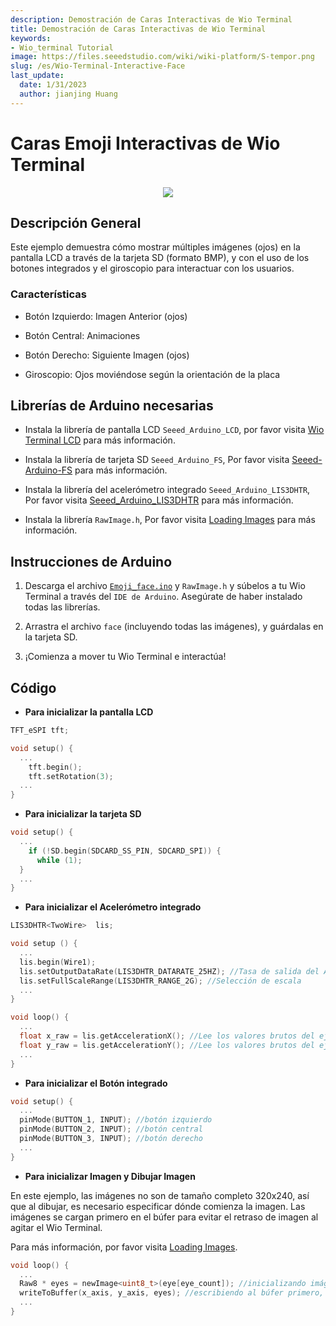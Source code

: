 ```yaml
---
description: Demostración de Caras Interactivas de Wio Terminal
title: Demostración de Caras Interactivas de Wio Terminal
keywords:
- Wio_terminal Tutorial
image: https://files.seeedstudio.com/wiki/wiki-platform/S-tempor.png
slug: /es/Wio-Terminal-Interactive-Face
last_update:
  date: 1/31/2023
  author: jianjing Huang
---
```


# Caras Emoji Interactivas de Wio Terminal

<div align="center"><img src="https://files.seeedstudio.com/wiki/Wio-Terminal/img/C0274.2019-11-26%2014_50_05.gif" /></div>

## Descripción General

Este ejemplo demuestra cómo mostrar múltiples imágenes (ojos) en la pantalla LCD a través de la tarjeta SD (formato BMP), y con el uso de los botones integrados y el giroscopio para interactuar con los usuarios.

### Características

- Botón Izquierdo: Imagen Anterior (ojos)

- Botón Central: Animaciones

- Botón Derecho: Siguiente Imagen (ojos)

- Giroscopio: Ojos moviéndose según la orientación de la placa

## Librerías de Arduino necesarias

- Instala la librería de pantalla LCD `Seeed_Arduino_LCD`, por favor visita [Wio Terminal LCD](https://wiki.seeedstudio.com/es/Wio-Terminal-LCD-Overview/) para más información.

- Instala la librería de tarjeta SD `Seeed_Arduino_FS`, Por favor visita [Seeed-Arduino-FS](https://github.com/Seeed-Studio/Seeed_Arduino_FS/tree/beta) para más información.

- Instala la librería del acelerómetro integrado `Seeed_Arduino_LIS3DHTR`, Por favor visita [Seeed_Arduino_LIS3DHTR](https://github.com/Seeed-Studio/Seeed_Arduino_LIS3DHTR/tree/beta) para más información.

- Instala la librería `RawImage.h`, Por favor visita [Loading Images](https://wiki.seeedstudio.com/es/Wio-Terminal-LCD-Loading-Image/) para más información.

## Instrucciones de Arduino

1. Descarga el archivo [`Emoji_face.ino`](https://files.seeedstudio.com/wiki/Wio-Terminal/res/Emoji_face.zip) y `RawImage.h` y súbelos a tu Wio Terminal a través del `IDE de Arduino`. Asegúrate de haber instalado todas las librerías.

2. Arrastra el archivo `face` (incluyendo todas las imágenes), y guárdalas en la tarjeta SD.

3. ¡Comienza a mover tu Wio Terminal e interactúa!

## Código

- **Para inicializar la pantalla LCD**

```Cpp
TFT_eSPI tft;

void setup() {
  ...
    tft.begin();
    tft.setRotation(3);
  ...
}
```

- **Para inicializar la tarjeta SD**

```Cpp
void setup() {
  ...
    if (!SD.begin(SDCARD_SS_PIN, SDCARD_SPI)) {
      while (1);
  }
  ...
}
```

- **Para inicializar el Acelerómetro integrado**

```Cpp
LIS3DHTR<TwoWire>  lis;

void setup () {
  ...
  lis.begin(Wire1);
  lis.setOutputDataRate(LIS3DHTR_DATARATE_25HZ); //Tasa de salida del Acelerómetro
  lis.setFullScaleRange(LIS3DHTR_RANGE_2G); //Selección de escala
  ...
}

void loop() {
  ...
  float x_raw = lis.getAccelerationX(); //Lee los valores brutos del eje x del acelerómetro
  float y_raw = lis.getAccelerationY(); //Lee los valores brutos del eje y del acelerómetro
  ...
}
```

- **Para inicializar el Botón integrado**

```Cpp
void setup() {
  ...
  pinMode(BUTTON_1, INPUT); //botón izquierdo
  pinMode(BUTTON_2, INPUT); //botón central
  pinMode(BUTTON_3, INPUT); //botón derecho
  ...
}
```

- **Para inicializar Imagen y Dibujar Imagen**

En este ejemplo, las imágenes no son de tamaño completo 320x240, así que al dibujar, es necesario especificar dónde comienza la imagen. Las imágenes se cargan primero en el búfer para evitar el retraso de imagen al agitar el Wio Terminal.

Para más información, por favor visita [Loading Images](https://wiki.seeedstudio.com/es/Wio-Terminal-LCD-Loading-Image/).

```Cpp
void loop() {
  ...
  Raw8 * eyes = newImage<uint8_t>(eye[eye_count]); //inicializando imágenes de 8 bits
  writeToBuffer(x_axis, y_axis, eyes); //escribiendo al búfer primero, ver código completo para verificar esta función
  ...
}
```